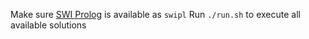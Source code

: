 Make sure [SWI Prolog](https://www.swi-prolog.org/) is available as `swipl`
Run `./run.sh` to execute all available solutions
